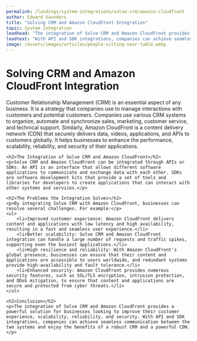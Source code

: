 ```yaml
---
permalink: /landings/system-integrations/solve-crm/amazon-cloudfront
author: Edward Saunders
title: "Solving CRM and Amazon CloudFront Integration"
topic: System Integration
leadhead: "The integration of Solve CRM and Amazon CloudFront provides a powerful solution for businesses looking to improve their customer experience, scalability, reliability, and security"
leadtext: "With API and SDK integrations, companies can achieve seamless communication between the two systems and enjoy the benefits of a robust CRM and a powerful CDN."
image: /assets/images/articles/people-sitting-near-table.webp
---
```

<div class="arttext">	<h1>Solving CRM and Amazon CloudFront Integration</h1>
	<p>Customer Relationship Management (CRM) is an essential aspect of any business. It is a strategy that companies use to manage interactions with customers and potential customers. Companies use various CRM systems to organize, automate and synchronize sales, marketing, customer service, and technical support. Similarly, Amazon CloudFront is a content delivery network (CDN) that securely delivers data, videos, applications, and APIs to customers globally. It helps businesses to enhance the performance, scalability, reliability, and security of their applications.</p>

	<h2>The Integration of Solve CRM and Amazon CloudFront</h2>
	<p>Solve CRM and Amazon CloudFront can be integrated through APIs or SDKs. An API is an interface that allows different software applications to communicate and exchange data with each other. SDKs are software development kits that provide a set of tools and libraries for developers to create applications that can interact with other systems and services.</p>

	<h2>The Problems the Integration Solves</h2>
	<p>By integrating Solve CRM with Amazon CloudFront, businesses can resolve several challenges. For example:</p>
	<ul>
		<li>Improved customer experience: Amazon CloudFront delivers content and applications with low latency and high availability, resulting in a fast and seamless user experience.</li>
		<li>Better scalability: Solve CRM and Amazon CloudFront integration can handle a large number of requests and traffic spikes, supporting even the busiest applications.</li>
		<li>High resilience and reliability: With Amazon CloudFront's global presence, businesses can ensure that their content and applications are accessible to users worldwide, and redundant systems provide high-availability and fault tolerance.</li>
		<li>Enhanced security: Amazon CloudFront provides numerous security features, such as SSL/TLS encryption, intrusion protection, and DDoS mitigation, to ensure that content and applications are secure and protected from cyber threats.</li>
	</ul>

	<h2>Conclusion</h2>
	<p>The integration of Solve CRM and Amazon CloudFront provides a powerful solution for businesses looking to improve their customer experience, scalability, reliability, and security. With API and SDK integrations, companies can achieve seamless communication between the two systems and enjoy the benefits of a robust CRM and a powerful CDN.</p>
</div>